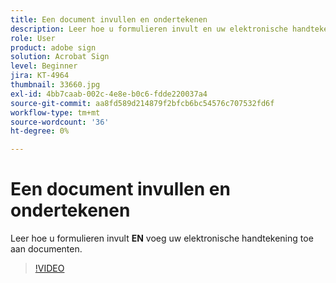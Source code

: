 ```yaml
---
title: Een document invullen en ondertekenen
description: Leer hoe u formulieren invult en uw elektronische handtekening toevoegt aan documenten
role: User
product: adobe sign
solution: Acrobat Sign
level: Beginner
jira: KT-4964
thumbnail: 33660.jpg
exl-id: 4bb7caab-002c-4e8e-b0c6-fdde220037a4
source-git-commit: aa8fd589d214879f2bfcb6bc54576c707532fd6f
workflow-type: tm+mt
source-wordcount: '36'
ht-degree: 0%

---
```


# Een document invullen en ondertekenen

Leer hoe u formulieren invult **EN** voeg uw elektronische handtekening toe aan documenten.

>[!VIDEO](https://video.tv.adobe.com/v/33660?quality=12&learn=on&hidetitle=true)
